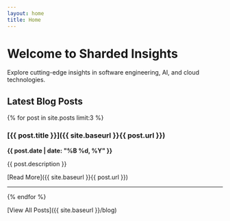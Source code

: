 ```yaml
---
layout: home
title: Home
---
```


# Welcome to Sharded Insights

Explore cutting-edge insights in software engineering, AI, and cloud technologies. 

## Latest Blog Posts

{% for post in site.posts limit:3 %}
### [{{ post.title }}]({{ site.baseurl }}{{ post.url }})

**{{ post.date | date: "%B %d, %Y" }}**

{{ post.description }}

[Read More]({{ site.baseurl }}{{ post.url }})

---
{% endfor %}

[View All Posts]({{ site.baseurl }}/blog)
